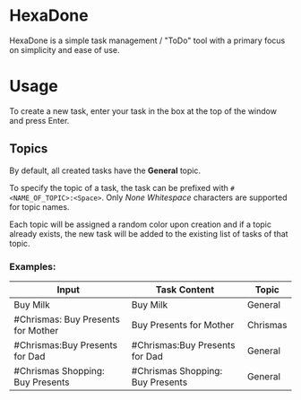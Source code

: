 # HexaDone
HexaDone is a simple task management / "ToDo" tool with a primary focus on simplicity and ease of use.

# Usage
To create a new task, enter your task in the box at the top of the window and press Enter.

## Topics
By default, all created tasks have the __General__ topic.

To specify the topic of a task, the task can be prefixed with `#<NAME_OF_TOPIC>:<Space>`. Only _None Whitespace_ characters are supported for topic names.

Each topic will be assigned a random color upon creation and if a topic already exists, the new task will be added to the existing list of tasks of that topic.

### Examples:
Input   | Task Content | Topic
--------|--------------|---------------
Buy Milk|Buy Milk| General 
\#Chrismas: Buy Presents for Mother|Buy Presents for Mother|Chrismas
\#Chrismas:Buy Presents for Dad|\#Chrismas:Buy Presents for Dad|General
\#Chrismas Shopping: Buy Presents|\#Chrismas Shopping: Buy Presents|General
